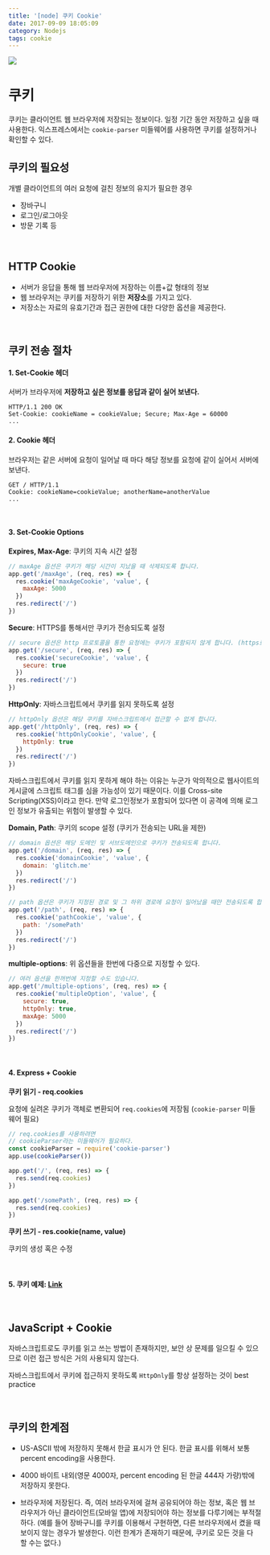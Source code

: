 ```yaml
---
title: '[node] 쿠키 Cookie'
date: 2017-09-09 18:05:09
category: Nodejs
tags: cookie
---
```


![](http://allvectorlogo.com/img/2016/05/node-js-logo.png)

# 쿠키

쿠키는 클라이언트 웹 브라우저에 저장되는 정보이다. 일정 기간 동안 저장하고 싶을 때 사용한다. 익스프레스에서는 `cookie-parser` 미들웨어를 사용하면 쿠키를 설정하거나 확인할 수 있다.

## 쿠키의 필요성

개별 클라이언트의 여러 요청에 걸친 정보의 유지가 필요한 경우

* 장바구니
* 로그인/로그아웃
* 방문 기록 등


<br>

## HTTP Cookie

* 서버가 응답을 통해 웹 브라우저에 저장하는 이름+값 형태의 정보
* 웹 브라우저는 쿠키를 저장하기 위한 **저장소**를 가지고 있다.
* 저장소는 자료의 유효기간과 접근 권한에 대한 다양한 옵션을 제공한다.

<br>

## 쿠키 전송 절차

#### 1. Set-Cookie 헤더

  서버가 브라우저에 **저장하고 싶은 정보를 응답과 같이 실어 보낸다.**

  ```
  HTTP/1.1 200 OK
  Set-Cookie: cookieName = cookieValue; Secure; Max-Age = 60000
  ...
  ```


#### 2. Cookie 헤더

  브라우저는 같은 서버에 요청이 일어날 때 마다 해당 정보를 요청에 같이 실어서 서버에 보낸다.

  ```
  GET / HTTP/1.1
  Cookie: cookieName=cookieValue; anotherName=anotherValue
  ...
  ```

<br>

#### 3. Set-Cookie Options

**Expires, Max-Age**: 쿠키의 지속 시간 설정

```js
// maxAge 옵션은 쿠키가 해당 시간이 지났을 때 삭제되도록 합니다.
app.get('/maxAge', (req, res) => {
  res.cookie('maxAgeCookie', 'value', {
    maxAge: 5000
  })
  res.redirect('/')
})
```

**Secure**: HTTPS를 통해서만 쿠키가 전송되도록 설정

```js
// secure 옵션은 http 프로토콜을 통한 요청에는 쿠키가 포함되지 않게 합니다. (https로 했을 때만 포함시킴)
app.get('/secure', (req, res) => {
  res.cookie('secureCookie', 'value', {
    secure: true
  })
  res.redirect('/')
})
```

**HttpOnly**: 자바스크립트에서 쿠키를 읽지 못하도록 설정

```js
// httpOnly 옵션은 해당 쿠키를 자바스크립트에서 접근할 수 없게 합니다.
app.get('/httpOnly', (req, res) => {
  res.cookie('httpOnlyCookie', 'value', {
    httpOnly: true
  })
  res.redirect('/')
})
```

자바스크립트에서 쿠키를 읽지 못하게 해야 하는 이유는 누군가 악의적으로 웹사이트의 게시글에 스크립트 태그를 심을 가능성이 있기 때문이다. 이를 Cross-site Scripting(XSS)이라고 한다. 만약 로그인정보가 포함되어 있다면 이 공격에 의해 로그인 정보가 유출되는 위험이 발생할 수 있다.

**Domain, Path**: 쿠키의 scope 설정 (쿠키가 전송되는 URL을 제한)

```js
// domain 옵션은 해당 도메인 및 서브도메인으로 쿠키가 전송되도록 합니다.
app.get('/domain', (req, res) => {
  res.cookie('domainCookie', 'value', {
    domain: 'glitch.me'
  })
  res.redirect('/')
})

// path 옵션은 쿠키가 지정된 경로 및 그 하위 경로에 요청이 일어났을 때만 전송되도록 합니다.
app.get('/path', (req, res) => {
  res.cookie('pathCookie', 'value', {
    path: '/somePath'
  })
  res.redirect('/')
})

```

**multiple-options**: 위 옵션들을 한번에 다중으로 지정할 수 있다.

```js
// 여러 옵션을 한꺼번에 지정할 수도 있습니다.
app.get('/multiple-options', (req, res) => {
  res.cookie('multipleOption', 'value', {
    secure: true,
    httpOnly: true,
    maxAge: 5000
  })
  res.redirect('/')
})
```

<br>

#### 4. Express + Cookie

**쿠키 읽기 - req.cookies**

요청에 실려온 쿠키가 객체로 변환되어 `req.cookies`에 저장됨 (`cookie-parser` 미들웨어 필요)

```js
// req.cookies를 사용하려면
// cookieParser라는 미들웨어가 필요하다.
const cookieParser = require('cookie-parser')
app.use(cookieParser())

app.get('/', (req, res) => {
  res.send(req.cookies)
})

app.get('/somePath', (req, res) => {
  res.send(req.cookies)
})

```


**쿠키 쓰기 - res.cookie(name, value)**

쿠키의 생성 혹은 수정

<br>

#### 5. 쿠키 예제: [Link](https://glitch.com/edit/#!/wpsn-cookie-example)

<br>

## JavaScript + Cookie

자바스크립트로도 쿠키를 읽고 쓰는 방법이 존재하지만, 보안 상 문제를 일으킬 수 있으므로 이런 접근 방식은 거의 사용되지 않는다.

자바스크립트에서 쿠키에 접근하지 못하도록 `HttpOnly`를 항상 설정하는 것이 best practice

<br>

## 쿠키의 한계점

* US-ASCII 밖에 저장하지 못해서 한글 표시가 안 된다. 한글 표시를 위해서 보통 percent encoding을 사용한다.

* 4000 바이트 내외(영문 4000자, percent encoding 된 한글 444자 가량)밖에 저장하지 못한다.

* 브라우저에 저장된다. 즉, 여러 브라우저에 걸쳐 공유되어야 하는 정보, 혹은 웹 브라우저가 아닌 클라이언트(모바일 앱)에 저장되어야 하는 정보를 다루기에는 부적절하다. (예를 들어 장바구니를 쿠키를 이용해서 구현하면, 다른 브라우저에서 켰을 때 보이지 않는 경우가 발생한다. 이런 한계가 존재하기 때문에, 쿠키로 모든 것을 다 할 수는 없다.)
